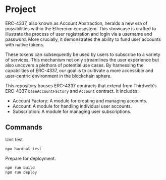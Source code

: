 # Project

ERC-4337, also known as Account Abstraction, heralds a new era of possibilities within the Ethereum ecosystem. This showcase is crafted to illustrate the process of user registration and login via a username and password. More crucially, it demonstrates the ability to fund user accounts with native tokens.

These tokens can subsequently be used by users to subscribe to a variety of services. This mechanism not only streamlines the user experience but also uncovers a plethora of potential use cases. By harnessing the capabilities of ERC-4337, our goal is to cultivate a more accessible and user-centric environment in the blockchain sphere.

This repository houses ERC-4337 contracts that extend from Thirdweb's ERC-4337 `baseAccountFactory` and `Account` contract. It includes:

- Account Factory: A module for creating and managing accounts.
- Account: A module for handling individual user accounts.
- Subscription: A module for managing user subscriptions.

## Commands

Unit test

```bash
npx hardhat test
```

Prepare for deployment.

```bash
npm run build
npm run deploy
```
